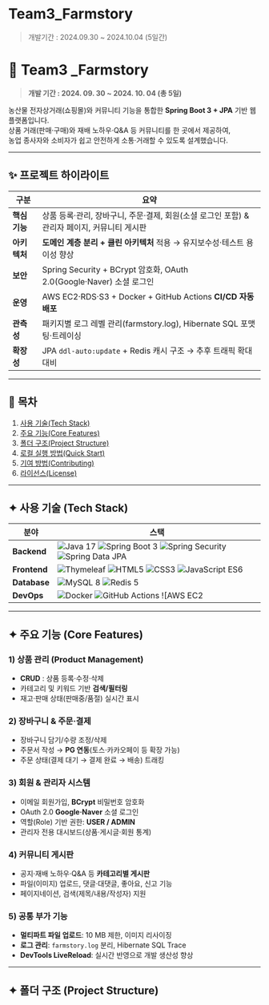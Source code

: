 # Team3_Farmstory
> 개발기간 : 2024.09.30 ~ 2024.10.04 (5일간)

# 🐾 Team3 _Farmstory  
> **개발 기간 : 2024. 09. 30 ~ 2024. 10. 04 (총 5일)**  

농산물 전자상거래(쇼핑몰)와 커뮤니티 기능을 통합한 **Spring Boot 3 + JPA** 기반 웹 플랫폼입니다.  
상품 거래(판매·구매)와 재배 노하우·Q&A 등 커뮤니티를 한 곳에서 제공하여,  
농업 종사자와 소비자가 쉽고 안전하게 소통·거래할 수 있도록 설계했습니다.

---

## ✨ 프로젝트 하이라이트
| 구분 | 요약 |
|-----|------|
| **핵심 기능** | 상품 등록·관리, 장바구니, 주문·결제, 회원(소셜 로그인 포함) & 관리자 페이지, 커뮤니티 게시판 |
| **아키텍처** | **도메인 계층 분리 + 클린 아키텍처** 적용 → 유지보수성·테스트 용이성 향상 |
| **보안** | Spring Security + BCrypt 암호화, OAuth 2.0(Google·Naver) 소셜 로그인 |
| **운영** | AWS EC2·RDS·S3 + Docker + GitHub Actions **CI/CD 자동 배포** |
| **관측성** | 패키지별 로그 레벨 관리(farmstory.log), Hibernate SQL 포맷팅·트레이싱 |
| **확장성** | JPA `ddl-auto:update` + Redis 캐시 구조 → 추후 트래픽 확대 대비 |

---

## 🔖 목차
1. [사용 기술(Tech Stack)](#-사용-기술-tech-stack)  
2. [주요 기능(Core Features)](#-주요-기능-core-features)  
3. [폴더 구조(Project Structure)](#-폴더-구조-project-structure)  
4. [로컬 실행 방법(Quick Start)](#-로컬-실행-방법-quick-start)  
5. [기여 방법(Contributing)](#-기여-방법-contributing)  
6. [라이선스(License)](#-라이선스-license)  

---

## ✦ 사용 기술 (Tech Stack)
| 분야 | 스택 |
|----|------|
| **Backend** | ![Java 17](https://img.shields.io/badge/Java%2017-007396?style=flat&logo=java&logoColor=white) ![Spring Boot 3](https://img.shields.io/badge/Spring%20Boot%203-6DB33F?style=flat&logo=spring-boot&logoColor=white) ![Spring Security](https://img.shields.io/badge/Spring%20Security-6DB33F?style=flat&logo=spring&logoColor=white) ![Spring Data JPA](https://img.shields.io/badge/Spring%20Data%20JPA-59666C?style=flat) |
| **Frontend** | ![Thymeleaf](https://img.shields.io/badge/Thymeleaf-005F0F?style=flat&logo=thymeleaf&logoColor=white) ![HTML5](https://img.shields.io/badge/HTML5-E34F26?style=flat&logo=html5&logoColor=white) ![CSS3](https://img.shields.io/badge/CSS3-1572B6?style=flat&logo=css3&logoColor=white) ![JavaScript ES6](https://img.shields.io/badge/JavaScript%20ES6-F7DF1E?style=flat&logo=javascript&logoColor=black) |
| **Database** | ![MySQL 8](https://img.shields.io/badge/MySQL%208-4479A1?style=flat&logo=mysql&logoColor=white) ![Redis 5](https://img.shields.io/badge/Redis%205-DC382D?style=flat&logo=redis&logoColor=white) |
| **DevOps** | ![Docker](https://img.shields.io/badge/Docker-2496ED?style=flat&logo=docker&logoColor=white) ![GitHub Actions](https://img.shields.io/badge/GitHub%20Actions-2088FF?style=flat&logo=github-actions&logoColor=white) ![AWS EC2 | RDS | S3](https://img.shields.io/badge/AWS%20(EC2%20%7C%20RDS%20%7C%20S3)-F7931E?style=flat&logo=amazon-aws&logoColor=white) |

---

## ✦ 주요 기능 (Core Features)

### 1) 상품 관리 (Product Management)
- **CRUD** : 상품 등록·수정·삭제  
- 카테고리 및 키워드 기반 **검색/필터링**  
- 재고·판매 상태(판매중/품절) 실시간 표시  

### 2) 장바구니 & 주문·결제
- 장바구니 담기/수량 조정/삭제  
- 주문서 작성 → **PG 연동**(토스·카카오페이 등 확장 가능)  
- 주문 상태(결제 대기 → 결제 완료 → 배송) 트래킹  

### 3) 회원 & 관리자 시스템
- 이메일 회원가입, **BCrypt** 비밀번호 암호화  
- OAuth 2.0 **Google·Naver** 소셜 로그인  
- 역할(Role) 기반 권한: **USER / ADMIN**  
- 관리자 전용 대시보드(상품·게시글·회원 통계)  

### 4) 커뮤니티 게시판
- 공지·재배 노하우·Q&A 등 **카테고리별 게시판**  
- 파일(이미지) 업로드, 댓글·대댓글, 좋아요, 신고 기능  
- 페이지네이션, 검색(제목/내용/작성자) 지원  

### 5) 공통 부가 기능
- **멀티파트 파일 업로드**: 10 MB 제한, 이미지 리사이징  
- **로그 관리**: `farmstory.log` 분리, Hibernate SQL Trace  
- **DevTools LiveReload**: 실시간 반영으로 개발 생산성 향상  

---

## ✦ 폴더 구조 (Project Structure)
